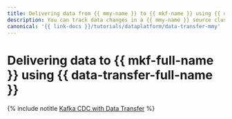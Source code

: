 ```yaml
---
title: Delivering data from {{ mmy-name }} to {{ mkf-name }} using {{ data-transfer-name }}
description: You can track data changes in a {{ mmy-name }} source cluster and send them to a {{ mkf-name }} target cluster using Change Data Capture in {{ data-transfer-name }}.
canonical: '{{ link-docs }}/tutorials/dataplatform/data-transfer-mmy'
---
```


# Delivering data to {{ mkf-full-name }} using {{ data-transfer-full-name }}

{% include notitle [Kafka CDC with Data Transfer](../../_tutorials/dataplatform/data-transfer-mmy.md) %}
